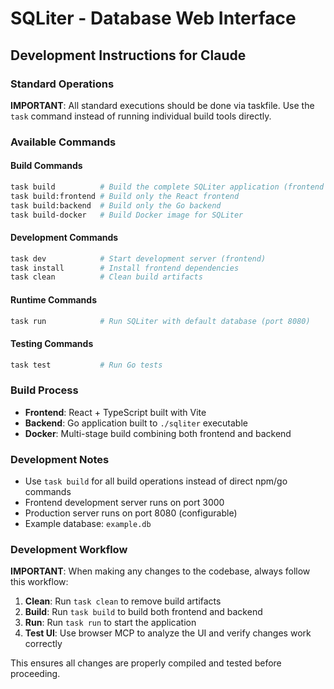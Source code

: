 # SQLiter - Database Web Interface

## Development Instructions for Claude

### Standard Operations

**IMPORTANT**: All standard executions should be done via taskfile. Use the `task` command instead of running individual build tools directly.

### Available Commands

#### Build Commands
```bash
task build          # Build the complete SQLiter application (frontend and backend)
task build:frontend # Build only the React frontend
task build:backend  # Build only the Go backend
task build-docker   # Build Docker image for SQLiter
```

#### Development Commands
```bash
task dev            # Start development server (frontend)
task install        # Install frontend dependencies
task clean          # Clean build artifacts
```

#### Runtime Commands
```bash
task run            # Run SQLiter with default database (port 8080)
```

#### Testing Commands
```bash
task test           # Run Go tests
```

### Build Process

- **Frontend**: React + TypeScript built with Vite
- **Backend**: Go application built to `./sqliter` executable
- **Docker**: Multi-stage build combining both frontend and backend

### Development Notes

- Use `task build` for all build operations instead of direct npm/go commands
- Frontend development server runs on port 3000
- Production server runs on port 8080 (configurable)
- Example database: `example.db`

### Development Workflow

**IMPORTANT**: When making any changes to the codebase, always follow this workflow:

1. **Clean**: Run `task clean` to remove build artifacts
2. **Build**: Run `task build` to build both frontend and backend
3. **Run**: Run `task run` to start the application
4. **Test UI**: Use browser MCP to analyze the UI and verify changes work correctly

This ensures all changes are properly compiled and tested before proceeding.